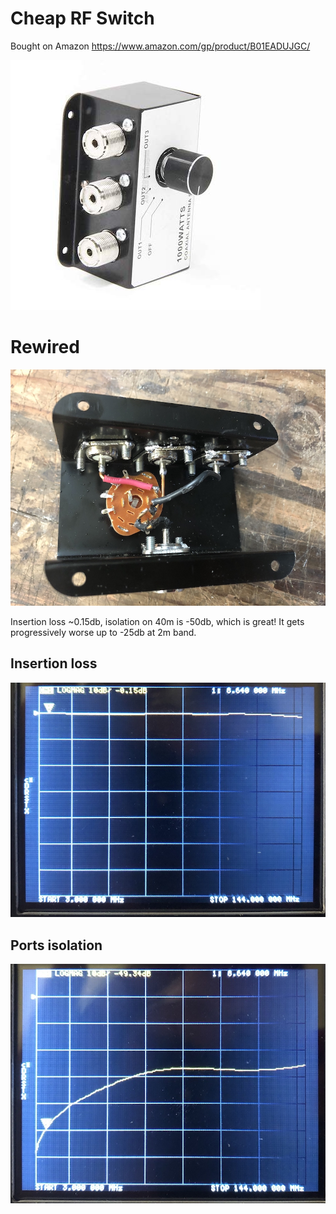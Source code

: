 # Cheap RF Switch


Bought on Amazon https://www.amazon.com/gp/product/B01EADUJGC/

![Stock image](stock-image.jpg)

# Rewired 

![Stock image](photo.jpg)

Insertion loss ~0.15db, isolation on 40m is -50db, which is great! It gets progressively worse up to -25db at 2m band.


## Insertion loss

![Insertion loss](insertion-loss.jpg)

## Ports isolation

![Port isolation](port-isolation.jpg)